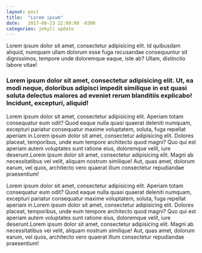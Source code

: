 ```yaml
---
layout: post
title:  "Lorem ipsum"
date:   2017-08-23 22:00:00 -0300
categories: jekyll update
---
```


Lorem ipsum dolor sit amet, consectetur adipisicing elit. Id quibusdam aliquid, numquam ullam dolorum esse fuga recusandae consequuntur sit dignissimos, tempore unde doloremque eaque, iste ab? Ullam, distinctio labore vitae!

### Lorem ipsum dolor sit amet, consectetur adipisicing elit. Ut, ea modi neque, doloribus adipisci impedit similique in est quasi soluta delectus maiores ad eveniet rerum blanditiis explicabo! Incidunt, excepturi, aliquid!

Lorem ipsum dolor sit amet, consectetur adipisicing elit. Aperiam totam consequatur eum odit? Quod eaque nulla quasi quaerat deleniti numquam, excepturi pariatur consequatur maxime voluptatem, soluta, fuga repellat aperiam in.Lorem ipsum dolor sit amet, consectetur adipisicing elit. Dolores placeat, temporibus, unde eum tempore architecto quod magni? Quo qui est aperiam autem voluptates sunt ratione eius, doloremque velit, iure deserunt.Lorem ipsum dolor sit amet, consectetur adipisicing elit. Magni ab necessitatibus vel velit, aliquam nostrum similique! Aut, quas amet, dolorum earum, vel quos, architecto vero quaerat illum consectetur repudiandae praesentium!


Lorem ipsum dolor sit amet, consectetur adipisicing elit. Aperiam totam consequatur eum odit? Quod eaque nulla quasi quaerat deleniti numquam, excepturi pariatur consequatur maxime voluptatem, soluta, fuga repellat aperiam in.Lorem ipsum dolor sit amet, consectetur adipisicing elit. Dolores placeat, temporibus, unde eum tempore architecto quod magni? Quo qui est aperiam autem voluptates sunt ratione eius, doloremque velit, iure deserunt.Lorem ipsum dolor sit amet, consectetur adipisicing elit. Magni ab necessitatibus vel velit, aliquam nostrum similique! Aut, quas amet, dolorum earum, vel quos, architecto vero quaerat illum consectetur repudiandae praesentium!
